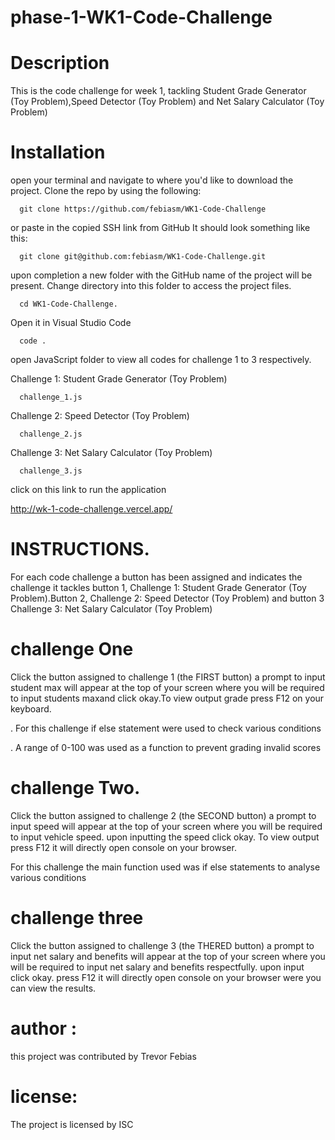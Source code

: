 # phase-1-WK1-Code-Challenge
# Description

This is the code challenge for week 1, tackling Student Grade Generator (Toy Problem),Speed Detector (Toy Problem) and Net Salary Calculator (Toy Problem)

# Installation
open your terminal and navigate to where you'd like to download the project. Clone the repo by using the following:

      git clone https://github.com/febiasm/WK1-Code-Challenge

or paste in the copied SSH link from GitHub It should look something like this:

      git clone git@github.com:febiasm/WK1-Code-Challenge.git

upon completion a new folder with the GitHub name of the project will be present. Change directory into this folder to access the project files.

      cd WK1-Code-Challenge.

Open it in Visual Studio Code

      code .

open        JavaScript         folder to view all codes for challenge 1 to 3 respectively.


Challenge 1: Student Grade Generator (Toy Problem)

      challenge_1.js

Challenge 2: Speed Detector (Toy Problem)

      challenge_2.js

Challenge 3: Net Salary Calculator (Toy Problem)

      challenge_3.js


click on this link to run the application

   http://wk-1-code-challenge.vercel.app/

# INSTRUCTIONS.

For each code challenge a button has been assigned and indicates the challenge it tackles button 1, Challenge 1: Student Grade Generator (Toy Problem).Button 2, Challenge 2: Speed Detector (Toy Problem) and button 3 Challenge 3: Net Salary Calculator (Toy Problem)

# challenge One
Click the button assigned to challenge 1 (the FIRST button) a prompt to input student max will appear at the top of your screen where you will be required to input students maxand click okay.To view output grade press F12 on your keyboard.

. For this challenge    if else     statement were used to check various conditions 

. A range of      0-100       was used as a function to prevent grading invalid scores


# challenge Two.
Click the button assigned to challenge 2 (the SECOND button) a prompt to input speed will appear at the top of your screen where you will be required to input vehicle speed. upon inputting the speed click okay. To view output press F12 it will directly open console on your browser.

For this challenge the main function used was    if else statements        to analyse various conditions


# challenge three
Click the button assigned to challenge 3 (the THERED button) a prompt to input net salary and benefits will appear at the top of your screen where you will be required to input net salary and benefits respectfully. upon input click okay. press F12 it will directly open console on your browser were you can view the results.


# author :
this project was contributed by
   Trevor Febias

# license:
The project is licensed by ISC
